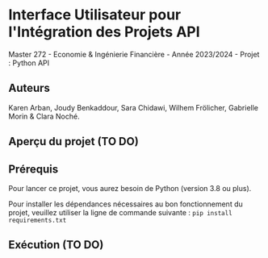 # Interface Utilisateur pour l'Intégration des Projets API

Master 272 - Economie & Ingénierie Financière - Année 2023/2024 - Projet : Python API

## Auteurs

Karen Arban, Joudy Benkaddour, Sara Chidawi, Wilhem Frölicher, Gabrielle Morin & Clara Noché.

## Aperçu du projet (TO DO)

## Prérequis

Pour lancer ce projet, vous aurez besoin de Python (version 3.8 ou plus).

Pour installer les dépendances nécessaires au bon fonctionnement du projet, veuillez utiliser la ligne de commande suivante : ``` pip install requirements.txt ```

## Exécution (TO DO)
